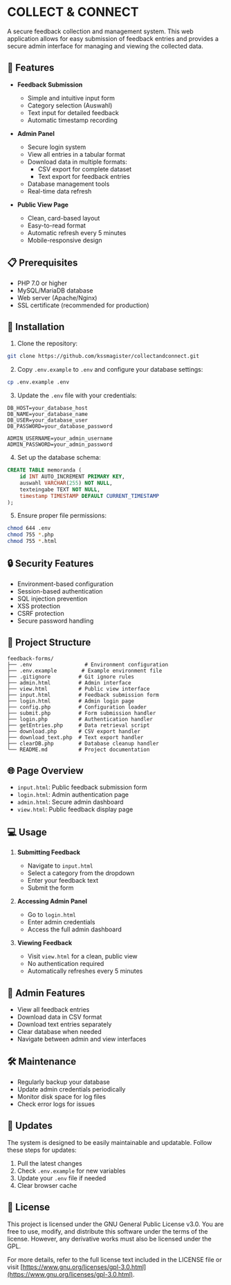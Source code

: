 # COLLECT & CONNECT

A secure feedback collection and management system. This web application allows for easy submission of feedback entries and provides a secure admin interface for managing and viewing the collected data.

## 🚀 Features

- **Feedback Submission**
  - Simple and intuitive input form
  - Category selection (Auswahl)
  - Text input for detailed feedback
  - Automatic timestamp recording

- **Admin Panel**
  - Secure login system
  - View all entries in a tabular format
  - Download data in multiple formats:
    - CSV export for complete dataset
    - Text export for feedback entries
  - Database management tools
  - Real-time data refresh

- **Public View Page**
  - Clean, card-based layout
  - Easy-to-read format
  - Automatic refresh every 5 minutes
  - Mobile-responsive design

## 📋 Prerequisites

- PHP 7.0 or higher
- MySQL/MariaDB database
- Web server (Apache/Nginx)
- SSL certificate (recommended for production)

## 🔧 Installation

1. Clone the repository:
```bash
git clone https://github.com/kssmagister/collectandconnect.git
```

2. Copy `.env.example` to `.env` and configure your database settings:
```bash
cp .env.example .env
```

3. Update the `.env` file with your credentials:
```env
DB_HOST=your_database_host
DB_NAME=your_database_name
DB_USER=your_database_user
DB_PASSWORD=your_database_password

ADMIN_USERNAME=your_admin_username
ADMIN_PASSWORD=your_admin_password
```

4. Set up the database schema:
```sql
CREATE TABLE memoranda (
    id INT AUTO_INCREMENT PRIMARY KEY,
    auswahl VARCHAR(255) NOT NULL,
    texteingabe TEXT NOT NULL,
    timestamp TIMESTAMP DEFAULT CURRENT_TIMESTAMP
);
```

5. Ensure proper file permissions:
```bash
chmod 644 .env
chmod 755 *.php
chmod 755 *.html
```

## 🔒 Security Features

- Environment-based configuration
- Session-based authentication
- SQL injection prevention
- XSS protection
- CSRF protection
- Secure password handling

## 📁 Project Structure

```
feedback-forms/
├── .env                 # Environment configuration
├── .env.example        # Example environment file
├── .gitignore         # Git ignore rules
├── admin.html         # Admin interface
├── view.html          # Public view interface
├── input.html         # Feedback submission form
├── login.html         # Admin login page
├── config.php         # Configuration loader
├── submit.php         # Form submission handler
├── login.php          # Authentication handler
├── getEntries.php     # Data retrieval script
├── download.php       # CSV export handler
├── download_text.php  # Text export handler
├── clearDB.php        # Database cleanup handler
└── README.md          # Project documentation
```

## 🌐 Page Overview

- `input.html`: Public feedback submission form
- `login.html`: Admin authentication page
- `admin.html`: Secure admin dashboard
- `view.html`: Public feedback display page

## 💻 Usage

1. **Submitting Feedback**
   - Navigate to `input.html`
   - Select a category from the dropdown
   - Enter your feedback text
   - Submit the form

2. **Accessing Admin Panel**
   - Go to `login.html`
   - Enter admin credentials
   - Access the full admin dashboard

3. **Viewing Feedback**
   - Visit `view.html` for a clean, public view
   - No authentication required
   - Automatically refreshes every 5 minutes

## 🔐 Admin Features

- View all feedback entries
- Download data in CSV format
- Download text entries separately
- Clear database when needed
- Navigate between admin and view interfaces

## 🛠️ Maintenance

- Regularly backup your database
- Update admin credentials periodically
- Monitor disk space for log files
- Check error logs for issues

## 🔄 Updates

The system is designed to be easily maintainable and updatable. Follow these steps for updates:

1. Pull the latest changes
2. Check `.env.example` for new variables
3. Update your `.env` file if needed
4. Clear browser cache

## 📝 License

This project is licensed under the GNU General Public License v3.0. You are free to use, modify, and distribute this software under the terms of the license. However, any derivative works must also be licensed under the GPL.

For more details, refer to the full license text included in the LICENSE file or visit [https://www.gnu.org/licenses/gpl-3.0.html](https://www.gnu.org/licenses/gpl-3.0.html).
